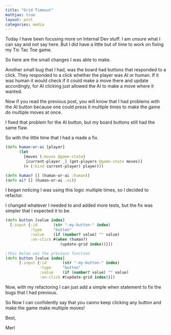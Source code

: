 ```yaml
---
title: "Grid Timeout"
mathjax: true
layout: post
categories: media
---
```


Today I have been focusing more on Internal Dev stuff. I am unsure what I can say and 
not say here. But I did have a little but of time to work on fixing my Tic Tac Toe
game. 

So here are the small changes I was able to make. 

Another small bug that I had, was the board had buttons that responded to a click.
They responded to a click whether the player was AI or human. If it was human it would check
if it could make a move there and update accordingly, for AI clicking just 
allowed the AI to make a move where it wanted. 

Now if you read the previous post, you will know that I had problems with the AI 
button because one could press it multiple times to make the game do multiple moves at once. 

I fixed that problem for the AI button, but my board buttons still had the same flaw. 

So with the little time that I had a made a fix. 


```clojure
(defn human-or-ai [player]
      (let
        [moves (:moves @game-state)
         [current-player _] (get-players @game-state moves)]
        (= (:kind current-player) player)))

(defn human? [] (human-or-ai :human))
(defn ai? [] (human-or-ai :ai))
```

I began noticing I was using this logic multiple times, so I decided to refactor. 


I changed whatever I needed to and added more tests, but the fix was simpler that I expected it to be. 

```clojure
(defn button [value index]
  [:input {:id       (str "-my-button-" index)
           :type     "button"
           :value    (if (number? value) "" value)
           :on-click #(when (human?)
                        (update-grid index))}])

;this below was the previous function
(defn button [value index]
      [:input {:id       (str "-my-button-" index)
               :type     "button"
               :value    (if (number? value) "" value)
               :on-click #(update-grid index)}])
```


Now, with my refactoring I can just add a simple when statement to fix the bugs that I had previous. 


So Now I can confidently say that you canno keep clicking any button and make the game 
make multiple moves!

Best, 

Merl
